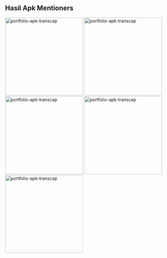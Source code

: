 ## Hasil Apk Mentioners

<img src="https://github.com/user-attachments/assets/012cb567-d77b-4a17-b32a-f9fa9e958e98" alt="portfolio-apk-transcap" width="250"/>
<img src="https://github.com/user-attachments/assets/95fac9a5-13aa-4556-8ab5-78fbc3808262" alt="portfolio-apk-transcap" width="250"/>
<img src="https://github.com/user-attachments/assets/dc81e200-6704-4a6a-9ef6-cd32c4588bb0" alt="portfolio-apk-transcap" width="250"/>
<img src="https://github.com/user-attachments/assets/80ac99b7-99d2-4e3e-a1ee-f1d5b17963fb" alt="portfolio-apk-transcap" width="250"/>
<img src="https://github.com/user-attachments/assets/96afa018-5404-4e9d-b410-93d33f4cacd6" alt="portfolio-apk-transcap" width="250"/>


